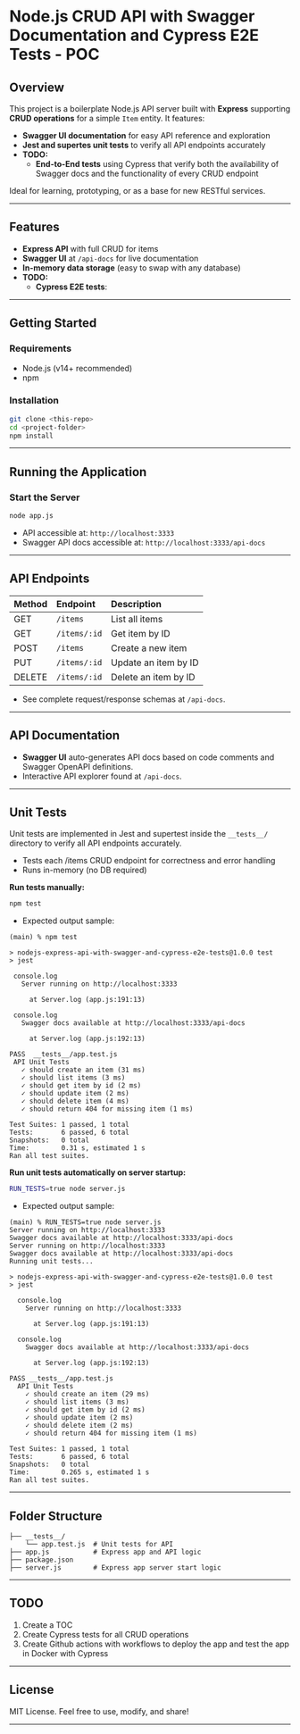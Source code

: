 # Node.js CRUD API with Swagger Documentation and Cypress E2E Tests - POC

## Overview

This project is a boilerplate Node.js API server built with **Express** supporting **CRUD operations** for a simple `Item` entity. It features:

- **Swagger UI documentation** for easy API reference and exploration
- **Jest and supertes unit tests** to verify all API endpoints accurately
- **TODO:** 
  - **End-to-End tests** using Cypress that verify both the availability of Swagger docs and the functionality of every CRUD endpoint

Ideal for learning, prototyping, or as a base for new RESTful services.

***

## Features

- **Express API** with full CRUD for items
- **Swagger UI** at `/api-docs` for live documentation
- **In-memory data storage** (easy to swap with any database)
- **TODO:** 
  - **Cypress E2E tests**:

***

## Getting Started

### Requirements

- Node.js (v14+ recommended)
- npm


### Installation

```bash
git clone <this-repo>
cd <project-folder>
npm install
```


***

## Running the Application

### Start the Server

```bash
node app.js
```

- API accessible at: `http://localhost:3333`
- Swagger API docs accessible at: `http://localhost:3333/api-docs`

***

## API Endpoints

| Method | Endpoint | Description |
| :-- | :-- | :-- |
| GET | `/items` | List all items |
| GET | `/items/:id` | Get item by ID |
| POST | `/items` | Create a new item |
| PUT | `/items/:id` | Update an item by ID |
| DELETE | `/items/:id` | Delete an item by ID |

- See complete request/response schemas at `/api-docs`.

***

## API Documentation

- **Swagger UI** auto-generates API docs based on code comments and Swagger OpenAPI definitions.
- Interactive API explorer found at `/api-docs`.

***

## Unit Tests

Unit tests are implemented in Jest and supertest inside the `__tests__/` directory to verify all API endpoints accurately.

- Tests each /items CRUD endpoint for correctness and error handling
- Runs in-memory (no DB required)

**Run tests manually:**

```bash
npm test
```

- Expected output sample:

```terminaloutput
(main) % npm test                     

> nodejs-express-api-with-swagger-and-cypress-e2e-tests@1.0.0 test
> jest

 console.log
   Server running on http://localhost:3333

     at Server.log (app.js:191:13)

 console.log
   Swagger docs available at http://localhost:3333/api-docs

     at Server.log (app.js:192:13)

PASS  __tests__/app.test.js
 API Unit Tests
   ✓ should create an item (31 ms)
   ✓ should list items (3 ms)
   ✓ should get item by id (2 ms)
   ✓ should update item (2 ms)
   ✓ should delete item (4 ms)
   ✓ should return 404 for missing item (1 ms)

Test Suites: 1 passed, 1 total
Tests:       6 passed, 6 total
Snapshots:   0 total
Time:        0.31 s, estimated 1 s
Ran all test suites.

```

**Run unit tests automatically on server startup:**

```bash
RUN_TESTS=true node server.js
```

- Expected output sample:

```terminaloutput
(main) % RUN_TESTS=true node server.js
Server running on http://localhost:3333
Swagger docs available at http://localhost:3333/api-docs
Server running on http://localhost:3333
Swagger docs available at http://localhost:3333/api-docs
Running unit tests...

> nodejs-express-api-with-swagger-and-cypress-e2e-tests@1.0.0 test
> jest

  console.log
    Server running on http://localhost:3333

      at Server.log (app.js:191:13)

  console.log
    Swagger docs available at http://localhost:3333/api-docs

      at Server.log (app.js:192:13)

PASS __tests__/app.test.js
  API Unit Tests
    ✓ should create an item (29 ms)
    ✓ should list items (3 ms)
    ✓ should get item by id (2 ms)
    ✓ should update item (2 ms)
    ✓ should delete item (2 ms)
    ✓ should return 404 for missing item (1 ms)

Test Suites: 1 passed, 1 total
Tests:       6 passed, 6 total
Snapshots:   0 total
Time:        0.265 s, estimated 1 s
Ran all test suites.
```
***

## Folder Structure

```
├── __tests__/
    └── app.test.js  # Unit tests for API
├── app.js           # Express app and API logic
├── package.json
├── server.js        # Express app server start logic
```

***

## TODO

1. Create a TOC
2. Create Cypress tests for all CRUD operations
3. Create Github actions with workflows to deploy the app and test the app in Docker with Cypress 

***

## License

MIT License. Feel free to use, modify, and share!

***
